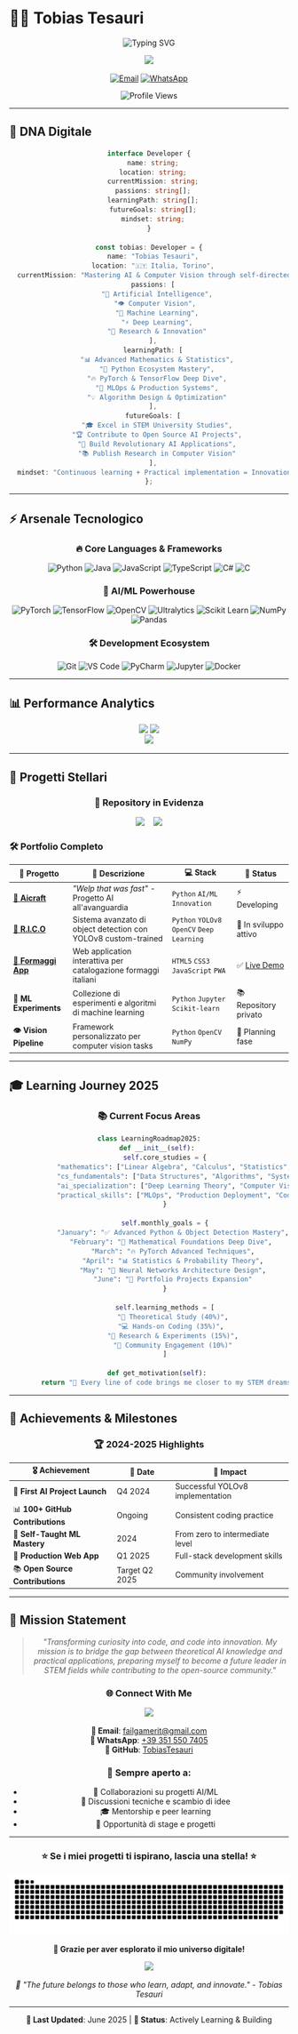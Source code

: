 # 👨‍💻 Tobias Tesauri

<div align="center">

![Typing SVG](https://readme-typing-svg.demolab.com?font=JetBrains+Mono&size=28&duration=2500&pause=800&color=00D9FF&background=0A0E27&center=true&vCenter=true&width=600&lines=🎓+Future+STEM+Engineer;🤖+AI+%26+Computer+Vision+Specialist;⚡+Self-Taught+Developer;🚀+Innovation+Through+Code)

<img src="https://capsule-render.vercel.app/api?type=waving&color=gradient&customColorList=12,20,33,46,59&height=250&section=header&text=Welcome%20to%20My%20Universe&fontSize=45&fontColor=FFFFFF&animation=twinkling&fontAlignY=35&desc=Dove%20l'Intelligenza%20Artificiale%20incontra%20l'Innovazione&descAlignY=58&descSize=18&descColor=00D9FF"/>

[![Email](https://img.shields.io/badge/📧_Email-0A0E27?style=for-the-badge&logo=gmail&logoColor=00D9FF&labelColor=1A1B3A)](mailto:failgamerit@gmail.com)
[![WhatsApp](https://img.shields.io/badge/📱_WhatsApp-0A0E27?style=for-the-badge&logo=whatsapp&logoColor=00D9FF&labelColor=1A1B3A)](https://wa.me/393515507405)

![Profile Views](https://komarev.com/ghpvc/?username=TobiasTesauri&color=00D9FF&style=for-the-badge&label=PROFILE+VIEWS)

</div>

---

## 🧬 DNA Digitale

<div align="center">

```typescript
interface Developer {
  name: string;
  location: string;
  currentMission: string;
  passions: string[];
  learningPath: string[];
  futureGoals: string[];
  mindset: string;
}

const tobias: Developer = {
  name: "Tobias Tesauri",
  location: "🇮🇹 Italia, Torino",
  currentMission: "Mastering AI & Computer Vision through self-directed learning",
  passions: [
    "🤖 Artificial Intelligence",
    "👁️ Computer Vision", 
    "🧠 Machine Learning",
    "⚡ Deep Learning",
    "🔬 Research & Innovation"
  ],
  learningPath: [
    "📊 Advanced Mathematics & Statistics",
    "🐍 Python Ecosystem Mastery",
    "🔥 PyTorch & TensorFlow Deep Dive",
    "📡 MLOps & Production Systems",
    "💡 Algorithm Design & Optimization"
  ],
  futureGoals: [
    "🎓 Excel in STEM University Studies",
    "🏆 Contribute to Open Source AI Projects",
    "🚀 Build Revolutionary AI Applications",
    "📚 Publish Research in Computer Vision"
  ],
  mindset: "Continuous learning + Practical implementation = Innovation"
};
```

</div>

---

## ⚡ Arsenale Tecnologico

<div align="center">

### 🔥 Core Languages & Frameworks
![Python](https://img.shields.io/badge/Python-0A0E27?style=for-the-badge&logo=python&logoColor=00D9FF&labelColor=1A1B3A)
![Java](https://img.shields.io/badge/Java-0A0E27?style=for-the-badge&logo=openjdk&logoColor=00D9FF&labelColor=1A1B3A)
![JavaScript](https://img.shields.io/badge/JavaScript-0A0E27?style=for-the-badge&logo=javascript&logoColor=00D9FF&labelColor=1A1B3A)
![TypeScript](https://img.shields.io/badge/TypeScript-0A0E27?style=for-the-badge&logo=typescript&logoColor=00D9FF&labelColor=1A1B3A)
![C#](https://img.shields.io/badge/C%23-0A0E27?style=for-the-badge&logo=c-sharp&logoColor=00D9FF&labelColor=1A1B3A)
![C](https://img.shields.io/badge/C-0A0E27?style=for-the-badge&logo=c&logoColor=00D9FF&labelColor=1A1B3A)

### 🧠 AI/ML Powerhouse
![PyTorch](https://img.shields.io/badge/PyTorch-1A1B3A?style=for-the-badge&logo=pytorch&logoColor=00D9FF&labelColor=0A0E27)
![TensorFlow](https://img.shields.io/badge/TensorFlow-1A1B3A?style=for-the-badge&logo=tensorflow&logoColor=00D9FF&labelColor=0A0E27)
![OpenCV](https://img.shields.io/badge/OpenCV-1A1B3A?style=for-the-badge&logo=opencv&logoColor=00D9FF&labelColor=0A0E27)
![Ultralytics](https://img.shields.io/badge/YOLO-1A1B3A?style=for-the-badge&logo=ultralytics&logoColor=00D9FF&labelColor=0A0E27)
![Scikit Learn](https://img.shields.io/badge/Scikit_Learn-1A1B3A?style=for-the-badge&logo=scikit-learn&logoColor=00D9FF&labelColor=0A0E27)
![NumPy](https://img.shields.io/badge/NumPy-1A1B3A?style=for-the-badge&logo=numpy&logoColor=00D9FF&labelColor=0A0E27)
![Pandas](https://img.shields.io/badge/Pandas-1A1B3A?style=for-the-badge&logo=pandas&logoColor=00D9FF&labelColor=0A0E27)

### 🛠️ Development Ecosystem
![Git](https://img.shields.io/badge/Git-0A0E27?style=for-the-badge&logo=git&logoColor=00D9FF&labelColor=1A1B3A)
![VS Code](https://img.shields.io/badge/VS_Code-0A0E27?style=for-the-badge&logo=visual-studio-code&logoColor=00D9FF&labelColor=1A1B3A)
![PyCharm](https://img.shields.io/badge/PyCharm-0A0E27?style=for-the-badge&logo=pycharm&logoColor=00D9FF&labelColor=1A1B3A)
![Jupyter](https://img.shields.io/badge/Jupyter-0A0E27?style=for-the-badge&logo=jupyter&logoColor=00D9FF&labelColor=1A1B3A)
![Docker](https://img.shields.io/badge/Docker-0A0E27?style=for-the-badge&logo=docker&logoColor=00D9FF&labelColor=1A1B3A)

</div>

---

## 📊 Performance Analytics

<div align="center">

<picture>
  <source media="(prefers-color-scheme: dark)" srcset="https://github-readme-stats.vercel.app/api?username=TobiasTesauri&show_icons=true&theme=transparent&include_all_commits=true&count_private=true&bg_color=0A0E27&title_color=00D9FF&text_color=FFFFFF&icon_color=00D9FF&border_color=1A1B3A&border_radius=15&card_width=400">
  <img height="200em" src="https://github-readme-stats.vercel.app/api?username=TobiasTesauri&show_icons=true&theme=transparent&include_all_commits=true&count_private=true&bg_color=0A0E27&title_color=00D9FF&text_color=FFFFFF&icon_color=00D9FF&border_color=1A1B3A&border_radius=15&card_width=400"/>
</picture>
<picture>
  <source media="(prefers-color-scheme: dark)" srcset="https://github-readme-stats.vercel.app/api/top-langs/?username=TobiasTesauri&layout=compact&langs_count=10&theme=transparent&bg_color=0A0E27&title_color=00D9FF&text_color=FFFFFF&border_color=1A1B3A&border_radius=15&card_width=400">
  <img height="200em" src="https://github-readme-stats.vercel.app/api/top-langs/?username=TobiasTesauri&layout=compact&langs_count=10&theme=transparent&bg_color=0A0E27&title_color=00D9FF&text_color=FFFFFF&border_color=1A1B3A&border_radius=15&card_width=400"/>
</picture>

<br/>

<picture>
  <source media="(prefers-color-scheme: dark)" srcset="https://streak-stats.demolab.com/?user=TobiasTesauri&theme=transparent&background=0A0E27&stroke=00D9FF&ring=00D9FF&fire=FF6B6B&currStreakNum=FFFFFF&sideNums=FFFFFF&currStreakLabel=00D9FF&sideLabels=00D9FF&dates=CCCCCC&border=1A1B3A&border_radius=15">
  <img src="https://streak-stats.demolab.com/?user=TobiasTesauri&theme=transparent&background=0A0E27&stroke=00D9FF&ring=00D9FF&fire=FF6B6B&currStreakNum=FFFFFF&sideNums=FFFFFF&currStreakLabel=00D9FF&sideLabels=00D9FF&dates=CCCCCC&border=1A1B3A&border_radius=15"/>
</picture>

</div>

---

## 🚀 Progetti Stellari

<div align="center">

### 🌟 Repository in Evidenza

<picture>
  <source media="(prefers-color-scheme: dark)" srcset="https://github-readme-stats.vercel.app/api/pin/?username=TobiasTesauri&repo=Aicraft&theme=transparent&bg_color=0A0E27&title_color=00D9FF&text_color=FFFFFF&icon_color=00D9FF&border_color=1A1B3A&border_radius=15">
  <img src="https://github-readme-stats.vercel.app/api/pin/?username=TobiasTesauri&repo=Aicraft&theme=transparent&bg_color=0A0E27&title_color=00D9FF&text_color=FFFFFF&icon_color=00D9FF&border_color=1A1B3A&border_radius=15"/>
</picture>
&nbsp;&nbsp;
<picture>
  <source media="(prefers-color-scheme: dark)" srcset="https://github-readme-stats.vercel.app/api/pin/?username=TobiasTesauri&repo=R.I.C.O&theme=transparent&bg_color=0A0E27&title_color=00D9FF&text_color=FFFFFF&icon_color=00D9FF&border_color=1A1B3A&border_radius=15">
  <img src="https://github-readme-stats.vercel.app/api/pin/?username=TobiasTesauri&repo=R.I.C.O&theme=transparent&bg_color=0A0E27&title_color=00D9FF&text_color=FFFFFF&icon_color=00D9FF&border_color=1A1B3A&border_radius=15"/>
</picture>

</div>

### 🛠️ Portfolio Completo

| 🎯 Progetto | 📝 Descrizione | 💻 Stack | 🔗 Status |
|-------------|----------------|----------|----------|
| **[🚀 Aicraft](https://github.com/TobiasTesauri/Aicraft)** | *"Welp that was fast"* - Progetto AI all'avanguardia | `Python` `AI/ML` `Innovation` | ⚡ Developing |
| **[🤖 R.I.C.O](https://github.com/TobiasTesauri/R.I.C.O)** | Sistema avanzato di object detection con YOLOv8 custom-trained | `Python` `YOLOv8` `OpenCV` `Deep Learning` | 🚧 In sviluppo attivo |
| **[🧀 Formaggi App](https://tobiastesauri.github.io/formaggi/)** | Web application interattiva per catalogazione formaggi italiani | `HTML5` `CSS3` `JavaScript` `PWA` | ✅ [Live Demo](https://tobiastesauri.github.io/formaggi/) |
| **🔬 ML Experiments** | Collezione di esperimenti e algoritmi di machine learning | `Python` `Jupyter` `Scikit-learn` | 📚 Repository privato |
| **👁️ Vision Pipeline** | Framework personalizzato per computer vision tasks | `Python` `OpenCV` `NumPy` | 🎯 Planning fase |

---

## 🎓 Learning Journey 2025

<div align="center">

### 📚 Current Focus Areas

```python
class LearningRoadmap2025:
    def __init__(self):
        self.core_studies = {
            "mathematics": ["Linear Algebra", "Calculus", "Statistics", "Discrete Math"],
            "cs_fundamentals": ["Data Structures", "Algorithms", "System Design"],
            "ai_specialization": ["Deep Learning Theory", "Computer Vision", "NLP Basics"],
            "practical_skills": ["MLOps", "Production Deployment", "Code Architecture"]
        }
        
        self.monthly_goals = {
            "January": "✅ Advanced Python & Object Detection Mastery",
            "February": "🎯 Mathematical Foundations Deep Dive", 
            "March": "🔥 PyTorch Advanced Techniques",
            "April": "📊 Statistics & Probability Theory",
            "May": "🧠 Neural Networks Architecture Design",
            "June": "🚀 Portfolio Projects Expansion"
        }
        
        self.learning_methods = [
            "📖 Theoretical Study (40%)",
            "💻 Hands-on Coding (35%)", 
            "🔬 Research & Experiments (15%)",
            "🤝 Community Engagement (10%)"
        ]
    
    def get_motivation(self):
        return "🎯 Every line of code brings me closer to my STEM dreams!"
```

</div>

---

## 🌟 Achievements & Milestones

<div align="center">

### 🏆 2024-2025 Highlights

| 🎖️ Achievement | 📅 Date | 🎯 Impact |
|----------------|---------|-----------|
| 🤖 **First AI Project Launch** | Q4 2024 | Successful YOLOv8 implementation |
| 📊 **100+ GitHub Contributions** | Ongoing | Consistent coding practice |
| 🧠 **Self-Taught ML Mastery** | 2024 | From zero to intermediate level |
| 🚀 **Production Web App** | Q1 2025 | Full-stack development skills |
| 📚 **Open Source Contributions** | Target Q2 2025 | Community involvement |

</div>

---

## 🎯 Mission Statement

<div align="center">

> *"Transforming curiosity into code, and code into innovation. My mission is to bridge the gap between theoretical AI knowledge and practical applications, preparing myself to become a future leader in STEM fields while contributing to the open-source community."*

### 🌐 Connect With Me

<img src="https://capsule-render.vercel.app/api?type=rect&color=gradient&customColorList=12,20,33,46,59&height=120&section=footer&text=Let's%20Build%20the%20Future%20Together&fontSize=24&fontColor=FFFFFF&animation=blinking&fontAlignY=50"/>

**📧 Email**: [failgamerit@gmail.com](mailto:failgamerit@gmail.com)  
**📱 WhatsApp**: [+39 351 550 7405](https://wa.me/393515507405)  
**💼 GitHub**: [TobiasTesauri](https://github.com/TobiasTesauri)

### 💬 Sempre aperto a:
- 🤝 Collaborazioni su progetti AI/ML
- 💭 Discussioni tecniche e scambio di idee  
- 🎓 Mentorship e peer learning
- 🚀 Opportunità di stage e progetti

</div>

---

<div align="center">

### ⭐ Se i miei progetti ti ispirano, lascia una stella! ⭐

<img src="https://raw.githubusercontent.com/Platane/snk/output/github-contribution-grid-snake-dark.svg" alt="Snake animation" />

**🚀 Grazie per aver esplorato il mio universo digitale!**

<img src="https://capsule-render.vercel.app/api?type=waving&color=gradient&customColorList=12,20,33,46,59&height=120&section=footer&animation=fadeIn"/>

*🌟 "The future belongs to those who learn, adapt, and innovate." - Tobias Tesauri*

---

**📅 Last Updated**: June 2025 | **🔄 Status**: Actively Learning & Building

</div>
